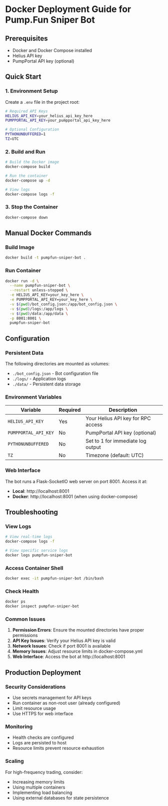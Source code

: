 # Docker Deployment Guide for Pump.Fun Sniper Bot

## Prerequisites

- Docker and Docker Compose installed
- Helius API key
- PumpPortal API key (optional)

## Quick Start

### 1. Environment Setup

Create a `.env` file in the project root:

```bash
# Required API Keys
HELIUS_API_KEY=your_helius_api_key_here
PUMPPORTAL_API_KEY=your_pumpportal_api_key_here

# Optional Configuration
PYTHONUNBUFFERED=1
TZ=UTC
```

### 2. Build and Run

```bash
# Build the Docker image
docker-compose build

# Run the container
docker-compose up -d

# View logs
docker-compose logs -f
```

### 3. Stop the Container

```bash
docker-compose down
```

## Manual Docker Commands

### Build Image
```bash
docker build -t pumpfun-sniper-bot .
```

### Run Container
```bash
docker run -d \
  --name pumpfun-sniper-bot \
  --restart unless-stopped \
  -e HELIUS_API_KEY=your_key_here \
  -e PUMPPORTAL_API_KEY=your_key_here \
  -v $(pwd)/bot_config.json:/app/bot_config.json \
  -v $(pwd)/logs:/app/logs \
  -v $(pwd)/data:/app/data \
  -p 8001:8001 \
  pumpfun-sniper-bot
```

## Configuration

### Persistent Data
The following directories are mounted as volumes:
- `./bot_config.json` - Bot configuration file
- `./logs/` - Application logs
- `./data/` - Persistent data storage

### Environment Variables

| Variable | Required | Description |
|----------|----------|-------------|
| `HELIUS_API_KEY` | Yes | Your Helius API key for RPC access |
| `PUMPPORTAL_API_KEY` | No | PumpPortal API key (optional) |
| `PYTHONUNBUFFERED` | No | Set to 1 for immediate log output |
| `TZ` | No | Timezone (default: UTC) |

### Web Interface
The bot runs a Flask-SocketIO web server on port 8001. Access it at:
- **Local**: http://localhost:8001
- **Docker**: http://localhost:8001 (when using docker-compose)

## Troubleshooting

### View Logs
```bash
# View real-time logs
docker-compose logs -f

# View specific service logs
docker logs pumpfun-sniper-bot
```

### Access Container Shell
```bash
docker exec -it pumpfun-sniper-bot /bin/bash
```

### Check Health
```bash
docker ps
docker inspect pumpfun-sniper-bot
```

### Common Issues

1. **Permission Errors**: Ensure the mounted directories have proper permissions
2. **API Key Issues**: Verify your Helius API key is valid
3. **Network Issues**: Check if port 8001 is available
4. **Memory Issues**: Adjust resource limits in docker-compose.yml
5. **Web Interface**: Access the bot at http://localhost:8001

## Production Deployment

### Security Considerations
- Use secrets management for API keys
- Run container as non-root user (already configured)
- Limit resource usage
- Use HTTPS for web interface

### Monitoring
- Health checks are configured
- Logs are persisted to host
- Resource limits prevent resource exhaustion

### Scaling
For high-frequency trading, consider:
- Increasing memory limits
- Using multiple containers
- Implementing load balancing
- Using external databases for state persistence
